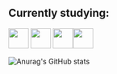 ##  Currently studying:
<img src="https://cdn.jsdelivr.net/gh/devicons/devicon/icons/debian/debian-original.svg" width="40px" height="40px"/> <img src="https://cdn.jsdelivr.net/gh/devicons/devicon/icons/docker/docker-original.svg" width="40px" height="40px" /> <img src="https://cdn.jsdelivr.net/gh/devicons/devicon/icons/lua/lua-original-wordmark.svg" width="40px" height="40px"/><img src="https://cdn.jsdelivr.net/gh/devicons/devicon/icons/java/java-original-wordmark.svg" width="40px" height="40px"/>
          
               

![Anurag's GitHub stats](https://github-readme-stats.vercel.app/api?username=lucaspereirasouza&showicons=true&theme=shadow_red)

